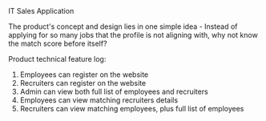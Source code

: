 <html>
  <head>
    IT Sales Application
  </head>
  <div align=left>
     <p>
    The product's concept and design lies in one simple idea - Instead of applying for so many jobs that the profile is not aligning with, why not know the match score before itself?
  </p>
  <span>
    Product technical feature log:
    <ol>
      <li>
        Employees can register on the website
      </li>
      <li>
        Recruiters can register on the website
      </li>
      <li>
        Admin can view both full list of employees and recruiters
      </li>
      <li>
        Employees can view matching recruiters details
      </li>
      <li>
        Recruiters can view matching employees, plus full list of employees
      </li>
    </ol>
  </span>
  </div>
 
</html>
